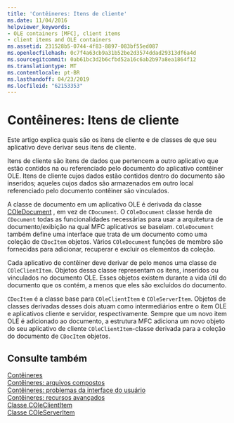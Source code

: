 ```yaml
---
title: 'Contêineres: Itens de cliente'
ms.date: 11/04/2016
helpviewer_keywords:
- OLE containers [MFC], client items
- client items and OLE containers
ms.assetid: 231528b5-0744-4f83-8897-083bf55ed087
ms.openlocfilehash: 0c7f4a63cb9a31b52be2d3574ddad29313df6a4d
ms.sourcegitcommit: 0ab61bc3d2b6cfbd52a16c6ab2b97a8ea1864f12
ms.translationtype: MT
ms.contentlocale: pt-BR
ms.lasthandoff: 04/23/2019
ms.locfileid: "62153353"
---
```

# <a name="containers-client-items"></a>Contêineres: Itens de cliente

Este artigo explica quais são os itens de cliente e de classes de que seu aplicativo deve derivar seus itens de cliente.

Itens de cliente são itens de dados que pertencem a outro aplicativo que estão contidos na ou referenciado pelo documento do aplicativo contêiner OLE. Itens de cliente cujos dados estão contidos dentro do documento são inseridos; aqueles cujos dados são armazenados em outro local referenciado pelo documento contêiner são vinculados.

A classe de documento em um aplicativo OLE é derivada da classe [COleDocument](../mfc/reference/coledocument-class.md) , em vez de `CDocument`. O `COleDocument` classe herda de `CDocument` todas as funcionalidades necessárias para usar a arquitetura de documento/exibição na qual MFC aplicativos se baseiam. `COleDocument` também define uma interface que trata de um documento como uma coleção de `CDocItem` objetos. Vários `COleDocument` funções de membro são fornecidas para adicionar, recuperar e excluir os elementos da coleção.

Cada aplicativo de contêiner deve derivar de pelo menos uma classe de `COleClientItem`. Objetos dessa classe representam os itens, inseridos ou vinculados no documento OLE. Esses objetos existem durante a vida útil do documento que os contém, a menos que eles são excluídos do documento.

`CDocItem` é a classe base para `COleClientItem` e `COleServerItem`. Objetos de classes derivadas desses dois atuam como intermediários entre o item OLE e aplicativos cliente e servidor, respectivamente. Sempre que um novo item OLE é adicionado ao documento, a estrutura MFC adiciona um novo objeto do seu aplicativo de cliente `COleClientItem`-classe derivada para a coleção do documento de `CDocItem` objetos.

## <a name="see-also"></a>Consulte também

[Contêineres](../mfc/containers.md)<br/>
[Contêineres: arquivos compostos](../mfc/containers-compound-files.md)<br/>
[Contêineres: problemas da interface do usuário](../mfc/containers-user-interface-issues.md)<br/>
[Contêineres: recursos avançados](../mfc/containers-advanced-features.md)<br/>
[Classe COleClientItem](../mfc/reference/coleclientitem-class.md)<br/>
[Classe COleServerItem](../mfc/reference/coleserveritem-class.md)
